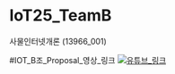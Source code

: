 # IoT25_TeamB
사물인터넷개론 (13966_001)

#IOT_B조_Proposal_영상_링크
[![유튜브_링크](https://www.youtube.com/watch?v=0qXGm8eZc_Q.jpg)](https://www.youtube.com/watch?v=0qXGm8eZc_Q)

